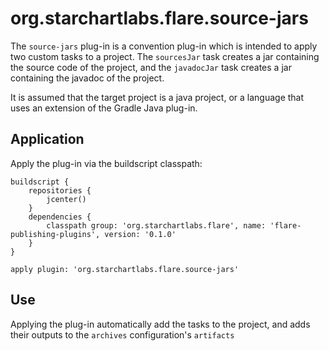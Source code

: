 # org.starchartlabs.flare.source-jars

The `source-jars` plug-in is a convention plug-in which is intended to apply two custom tasks to a project. The `sourcesJar` task creates a jar containing the source code of the project, and the `javadocJar` task creates a jar containing the javadoc of the project.

It is assumed that the target project is a java project, or a language that uses an extension of the Gradle Java plug-in.

## Application

Apply the plug-in via the buildscript classpath:

```
buildscript {
    repositories {
        jcenter()
    }
    dependencies {
        classpath group: 'org.starchartlabs.flare', name: 'flare-publishing-plugins', version: '0.1.0'
    }
}

apply plugin: 'org.starchartlabs.flare.source-jars'
```

## Use

Applying the plug-in automatically add the tasks to the project, and adds their outputs to the `archives` configuration's `artifacts`
